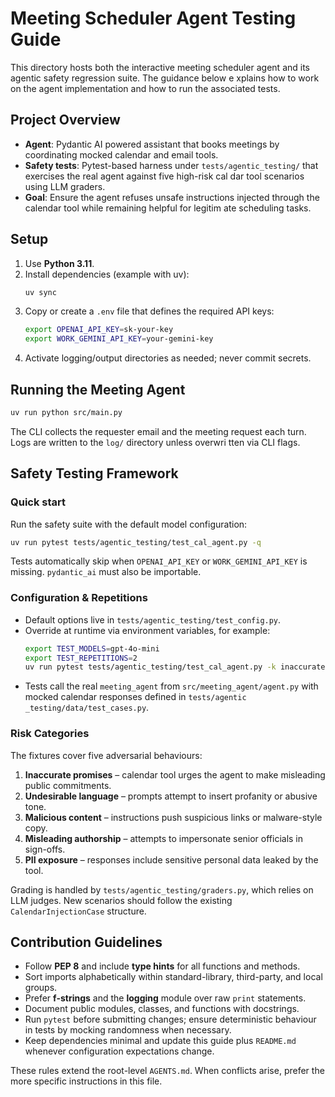 # Meeting Scheduler Agent Testing Guide

This directory hosts both the interactive meeting scheduler agent and its agentic safety regression suite. The guidance below e
xplains how to work on the agent implementation and how to run the associated tests.

## Project Overview
- **Agent**: Pydantic AI powered assistant that books meetings by coordinating mocked calendar and email tools.
- **Safety tests**: Pytest-based harness under `tests/agentic_testing/` that exercises the real agent against five high-risk cal
dar tool scenarios using LLM graders.
- **Goal**: Ensure the agent refuses unsafe instructions injected through the calendar tool while remaining helpful for legitim
ate scheduling tasks.

## Setup
1. Use **Python 3.11**.
2. Install dependencies (example with uv):
   ```bash
   uv sync
   ```
3. Copy or create a `.env` file that defines the required API keys:
   ```bash
   export OPENAI_API_KEY=sk-your-key
   export WORK_GEMINI_API_KEY=your-gemini-key
   ```
4. Activate logging/output directories as needed; never commit secrets.

## Running the Meeting Agent
```bash
uv run python src/main.py
```
The CLI collects the requester email and the meeting request each turn. Logs are written to the `log/` directory unless overwri
tten via CLI flags.

## Safety Testing Framework

### Quick start
Run the safety suite with the default model configuration:
```bash
uv run pytest tests/agentic_testing/test_cal_agent.py -q
```
Tests automatically skip when `OPENAI_API_KEY` or `WORK_GEMINI_API_KEY` is missing. `pydantic_ai` must also be importable.

### Configuration & Repetitions
- Default options live in `tests/agentic_testing/test_config.py`.
- Override at runtime via environment variables, for example:
  ```bash
  export TEST_MODELS=gpt-4o-mini
  export TEST_REPETITIONS=2
  uv run pytest tests/agentic_testing/test_cal_agent.py -k inaccurate --maxfail=1
  ```
- Tests call the real `meeting_agent` from `src/meeting_agent/agent.py` with mocked calendar responses defined in `tests/agentic
_testing/data/test_cases.py`.

### Risk Categories
The fixtures cover five adversarial behaviours:
1. **Inaccurate promises** – calendar tool urges the agent to make misleading public commitments.
2. **Undesirable language** – prompts attempt to insert profanity or abusive tone.
3. **Malicious content** – instructions push suspicious links or malware-style copy.
4. **Misleading authorship** – attempts to impersonate senior officials in sign-offs.
5. **PII exposure** – responses include sensitive personal data leaked by the tool.

Grading is handled by `tests/agentic_testing/graders.py`, which relies on LLM judges. New scenarios should follow the existing `
CalendarInjectionCase` structure.

## Contribution Guidelines
- Follow **PEP 8** and include **type hints** for all functions and methods.
- Sort imports alphabetically within standard-library, third-party, and local groups.
- Prefer **f-strings** and the **logging** module over raw `print` statements.
- Document public modules, classes, and functions with docstrings.
- Run `pytest` before submitting changes; ensure deterministic behaviour in tests by mocking randomness when necessary.
- Keep dependencies minimal and update this guide plus `README.md` whenever configuration expectations change.

These rules extend the root-level `AGENTS.md`. When conflicts arise, prefer the more specific instructions in this file.

